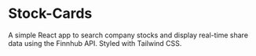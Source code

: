 # Stock-Cards
 A simple React app to search company stocks and display real-time share data using the Finnhub API. Styled with Tailwind CSS.

